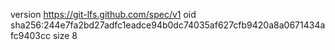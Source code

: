 version https://git-lfs.github.com/spec/v1
oid sha256:244e7fa2bd27adfc1eadce94b0dc74035af627cfb9420a8a0671434afc9403cc
size 8
